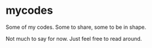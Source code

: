 # mycodes
Some of my codes. Some to share, some to be in shape.

Not much to say for now. Just feel free to read around.
